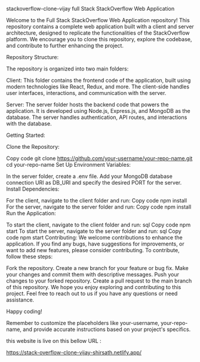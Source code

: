 stackoverflow-clone-vijay
full Stack StackOverflow Web Application

Welcome to the Full Stack StackOverflow Web Application repository! This repository contains a complete web application built with a client and server architecture, designed to replicate the functionalities of the StackOverflow platform. We encourage you to clone this repository, explore the codebase, and contribute to further enhancing the project.

Repository Structure:

The repository is organized into two main folders:

Client: This folder contains the frontend code of the application, built using modern technologies like React, Redux, and more. The client-side handles user interfaces, interactions, and communication with the server.

Server: The server folder hosts the backend code that powers the application. It is developed using Node.js, Express.js, and MongoDB as the database. The server handles authentication, API routes, and interactions with the database.

Getting Started:

Clone the Repository:

Copy code git clone https://github.com/your-username/your-repo-name.git cd your-repo-name Set Up Environment Variables:

In the server folder, create a .env file. Add your MongoDB database connection URI as DB_URI and specify the desired PORT for the server. Install Dependencies:

For the client, navigate to the client folder and run: Copy code npm install For the server, navigate to the server folder and run: Copy code npm install Run the Application:

To start the client, navigate to the client folder and run: sql Copy code npm start To start the server, navigate to the server folder and run: sql Copy code npm start Contributing: We welcome contributions to enhance the application. If you find any bugs, have suggestions for improvements, or want to add new features, please consider contributing. To contribute, follow these steps:

Fork the repository. Create a new branch for your feature or bug fix. Make your changes and commit them with descriptive messages. Push your changes to your forked repository. Create a pull request to the main branch of this repository. We hope you enjoy exploring and contributing to this project. Feel free to reach out to us if you have any questions or need assistance.

Happy coding!

Remember to customize the placeholders like your-username, your-repo-name, and provide accurate instructions based on your project's specifics.

this website is live on this bellow URL :

https://stack-overflow-clone-vijay-shirsath.netlify.app/
